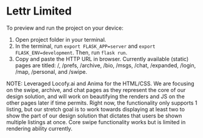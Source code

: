 
  # Lettr Limited

  To preview and run the project on your device:
  1) Open project folder in your terminal.
  2) In the terminal, run `export FLASK_APP=server` and `export FLASK_ENV=development`. Then, run `flask run`.
  3) Copy and paste the HTTP URL in browser. Currently available (static) pages are titled: /, /prefs, /archive, /bio, /msgs, /chat, /expanded, /login, /map, /personal, and /swipe.

NOTE: Leveraged Locofy.ai and Anima for the HTML/CSS. We are focusing on the swipe, archive, and chat pages as they represent the core of our design solution, and will work on beautifying the renders and JS on the other pages later if time permits. Right now, the functionality only supports 1 listing, but our stretch goal is to work towards displaying at least two to show the part of our design solution that dictates that users be shown multiple listings at once. Core swipe functionality works but is limited in rendering ability currently.
  
